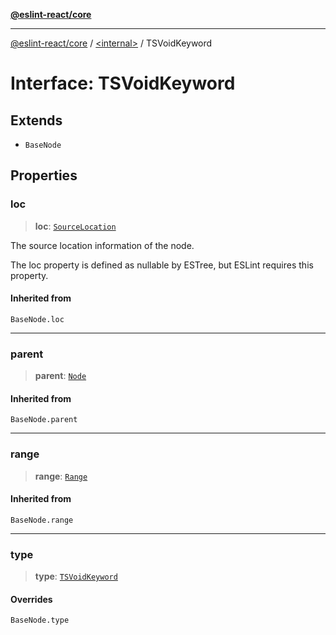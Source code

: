 [**@eslint-react/core**](../../README.md)

***

[@eslint-react/core](../../README.md) / [\<internal\>](../README.md) / TSVoidKeyword

# Interface: TSVoidKeyword

## Extends

- `BaseNode`

## Properties

### loc

> **loc**: [`SourceLocation`](SourceLocation.md)

The source location information of the node.

The loc property is defined as nullable by ESTree, but ESLint requires this property.

#### Inherited from

`BaseNode.loc`

***

### parent

> **parent**: [`Node`](../type-aliases/Node.md)

#### Inherited from

`BaseNode.parent`

***

### range

> **range**: [`Range`](../type-aliases/Range.md)

#### Inherited from

`BaseNode.range`

***

### type

> **type**: [`TSVoidKeyword`](../README.md#tsvoidkeyword)

#### Overrides

`BaseNode.type`
